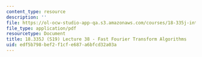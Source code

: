 ```yaml
---
content_type: resource
description: ''
file: https://ol-ocw-studio-app-qa.s3.amazonaws.com/courses/18-335j-introduction-to-numerical-methods-spring-2019/edf5b798bef2f1cfe687a6bfcd32a03a_MIT18_335JS19_lec38.pdf
file_type: application/pdf
resourcetype: Document
title: 18.335J (S19) Lecture 38 - Fast Fourier Transform Algorithms
uid: edf5b798-bef2-f1cf-e687-a6bfcd32a03a
---
```

